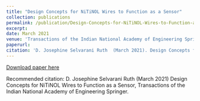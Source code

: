 ```yaml
---
title: "Design Concepts for NiTiNOL Wires to Function as a Sensor"
collection: publications
permalink: /publication/Design-Concepts-for-NiTiNOL-Wires-to-Function-as-a-Sensor
excerpt: 
date: March 2021
venue: 'Transactions of the Indian National Academy of Engineering Springer.'
paperurl: 
citation: 'D. Josephine Selvarani Ruth  (March 2021). Design Concepts for NiTiNOL Wires to Function as a Sensor; <i>Transactions of the Indian National Academy of Engineering Springer.</i>. '
---
```

[Download paper here](https://link.springer.com/article/10.1007/s41403-021-00200-7)

Recommended citation: D. Josephine Selvarani Ruth (March 2021) Design Concepts for NiTiNOL Wires to Function as a Sensor, Transactions of the Indian National Academy of Engineering Springer.